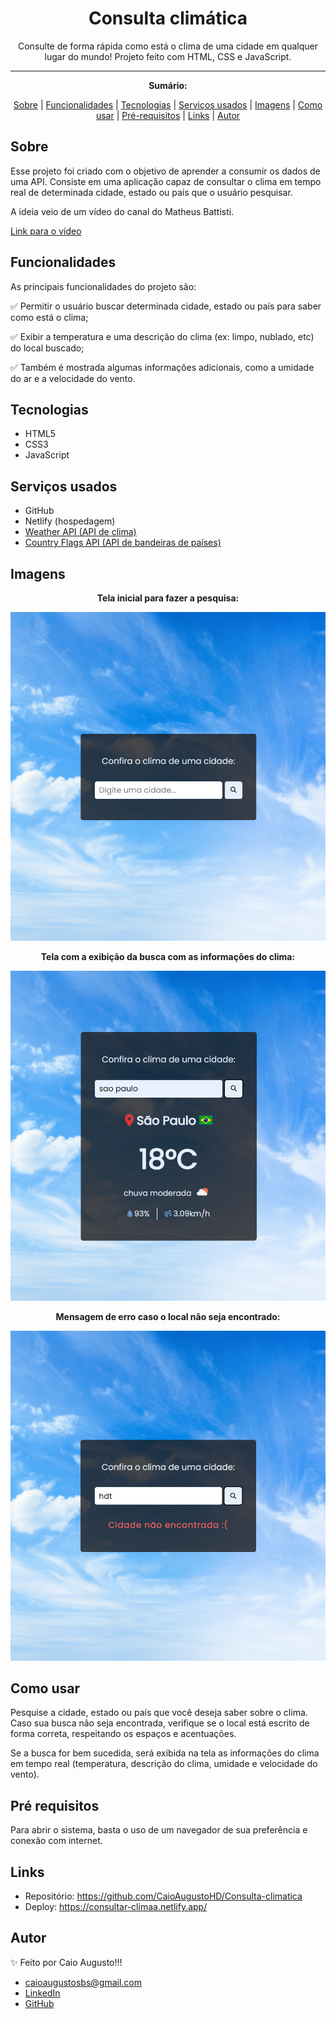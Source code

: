 <h1 align="center">Consulta climática</h1>
<p align="center">Consulte de forma rápida como está o clima de uma cidade em qualquer lugar do mundo! Projeto feito com HTML, CSS e JavaScript.</p>

---

**<p align="center">Sumário:</p>**
<p align="center">
<a href="#sobre">Sobre</a> |
<a href="#funcionalidades">Funcionalidades</a> |
<a href="#tecnologias">Tecnologias</a> |
<a href="#serviços-usados">Serviços usados</a> |
<a href="#imagens">Imagens</a> |
<a href="#como-usar">Como usar</a> |
<a href="#pré-requisitos">Pré-requisitos</a> |
<a href="#links">Links</a> |
<a href="#autor">Autor</a></p>



## Sobre
Esse projeto foi criado com o objetivo de aprender a consumir os dados de uma API. Consiste em uma aplicação capaz de consultar o clima em tempo real de determinada cidade, estado ou país que o usuário pesquisar.
<p>A ideia veio de um vídeo do canal do Matheus Battisti.</p>
<a href="https://www.youtube.com/watch?v=VS8EBgPwsSU">Link para o vídeo</a>


## Funcionalidades
As principais funcionalidades do projeto são:

✅ Permitir o usuário buscar determinada cidade, estado ou país para saber como está o clima;

✅ Exibir a temperatura e uma descrição do clima (ex: limpo, nublado, etc) do local buscado;

✅ Também é mostrada algumas informações adicionais, como a umidade do ar e a velocidade do vento.


## Tecnologias
* HTML5
* CSS3
* JavaScript


## Serviços usados
* GitHub
* Netlify (hospedagem)
* <a href="https://openweathermap.org/api">Weather API (API de clima)</a>
* <a href="https://www.countryflagsapi.com/">Country Flags API (API de bandeiras de países)</a>


## Imagens
**<p align="center">Tela inicial para fazer a pesquisa:</p>**
<div align="center">
  <img src="img/img1.png" alt="Tela inicial">
</div>

**<p align="center">Tela com a exibição da busca com as informações do clima:</p>**
<div align="center">
  <img src="img/img2.png" alt="Resultados da busca">
</div>

**<p align="center">Mensagem de erro caso o local não seja encontrado:</p>**
<div align="center">
  <img src="img/imgerror.png" alt="mensagme de erro">
</div>



## Como usar
<p>Pesquise a cidade, estado ou país que você deseja saber sobre o clima. Caso sua busca não seja encontrada, verifique se o local está escrito de forma correta, respeitando os espaços e acentuações.</p>
<p>Se a busca for bem sucedida, será exibida na tela as informações do clima em tempo real (temperatura, descrição do clima, umidade e velocidade do vento).</p>

## Pré requisitos
Para abrir o sistema, basta o uso de um navegador de sua preferência e conexão com internet.


## Links
* Repositório: https://github.com/CaioAugustoHD/Consulta-climatica
* Deploy: https://consultar-climaa.netlify.app/

## Autor
✨ Feito por Caio Augusto!!!

* caioaugustosbs@gmail.com
* <a href="https://www.linkedin.com/in/caio-augusto-cap/" target=”_blank”>LinkedIn</a>
* <a href="https://github.com/CaioAugustoHD" target=”_blank”>GitHub</a>
